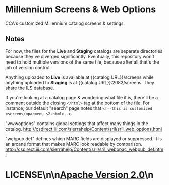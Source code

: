 # Millennium Screens & Web Options

CCA's customized Millennium catalog screens & settings.

## Notes

For now, the files for the **Live** and **Staging** catalogs are separate directories because they've diverged significantly. Eventually, this repository won't need to hold multiple versions of the same file, because after all that's the job of version control.

Anything uploaded to **Live** is available at {{catalog URL}}/screens while anything uploaded to **Staging** is at {{catalog URL}}:2082/screens. They share the ILS database.

If you're looking at a catalog page & wondering what file it is, there'll be a comment outside the closing `</html>` tag at the bottom of the file. For instance, our default "search" page notes that `<!--this is customized <screens/opacmenu_s2.html>-->`.

"wwwoptions" contains global settings that affect many things in the catalog.
http://csdirect.iii.com/sierrahelp/Content/sril/sril_web_options.html

"webpub.def" defines which MARC fields are displayed or suppressed. It is an arcane format that makes MARC look readable by comparison.
http://csdirect.iii.com/sierrahelp/Content/sril/sril_webopac_webpub_def.html
# LICENSE\n\n[Apache Version 2.0](http://www.apache.org/licenses/LICENSE-2.0)\n
